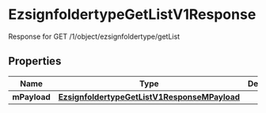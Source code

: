 

# EzsignfoldertypeGetListV1Response

Response for GET /1/object/ezsignfoldertype/getList

## Properties

| Name | Type | Description | Notes |
|------------ | ------------- | ------------- | -------------|
|**mPayload** | [**EzsignfoldertypeGetListV1ResponseMPayload**](EzsignfoldertypeGetListV1ResponseMPayload.md) |  |  |



